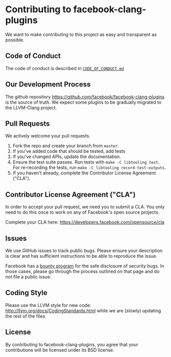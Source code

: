 # Contributing to facebook-clang-plugins
We want to make contributing to this project as easy and transparent as
possible.

## Code of Conduct
The code of conduct is described in [`CODE_OF_CONDUCT.md`](CODE_OF_CONDUCT.md)

## Our Development Process
The github repository https://github.com/facebook/facebook-clang-plugins is the source of truth.
We expect some plugins to be gradually migrated to the LLVM-Clang project.

## Pull Requests
We actively welcome your pull requests.

1. Fork the repo and create your branch from `master`.
2. If you've added code that should be tested, add tests
3. If you've changed APIs, update the documentation.
4. Ensure the test suite passes. 
  Run tests with `make -C libtooling test`. For re-recording the tests, run `make -C libtooling record-test-outputs`.
5. If you haven't already, complete the Contributor License Agreement ("CLA").

## Contributor License Agreement ("CLA")
In order to accept your pull request, we need you to submit a CLA. You only need
to do this once to work on any of Facebook's open source projects.

Complete your CLA here: <https://developers.facebook.com/opensource/cla>

## Issues
We use GitHub issues to track public bugs. Please ensure your description is
clear and has sufficient instructions to be able to reproduce the issue.

Facebook has a [bounty program](https://www.facebook.com/whitehat/) for the safe
disclosure of security bugs. In those cases, please go through the process
outlined on that page and do not file a public issue.

## Coding Style
Please use the LLVM style for new code: http://llvm.org/docs/CodingStandards.html
while we are (slowly) updating the rest of the files.

## License
By contributing to facebook-clang-plugins, you agree that your contributions will be licensed
under its BSD license.
